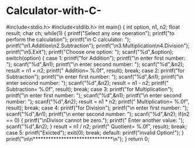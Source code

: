# Calculator-with-C-

#include<stdio.h>
#include<stdlib.h>
int main()
{
	int option, n1, n2;
	float result;
	char ch;
	while(1)
	{
		printf("Select any one operation");
		printf("to perform the calculation");
		printf("in C calculator: ");
		printf("\n1.Addition\n2.Subtraction");
		printf("\n3.Multiplication\n4.Division");
		printf("\n5.Exit");
		printf("Choose one option: ");
		scanf("%d",&option);
		switch(option)
		{
			case 1:
				printf("for Addition");
				printf("\n enter first number: ");
				scanf("%d",&n1);
				printf("\n enter second number: ");
				scanf("%d",&n2);
				result = n1 + n2;
				printf(" Addition= %.0f", result);
				break;
			case 2:
				printf("for Subtraction");
				printf("\n enter first number: ");
				scanf("%d",&n1);
				printf("\n enter second number: ");
				scanf("%d",&n2);
				result = n1 - n2;
				printf(" Subtraction= %.0f", result);
				break;
			case 3:
				printf("for Multiplication");
				printf("\n enter first number: ");
				scanf("%d",&n1);
				printf("\n enter second number: ");
				scanf("%d",&n2);
				result = n1 * n2;
				printf(" Multiplication= %.0f", result);
				break;
			case 4:
				printf("for Division");
				printf("\n enter first number: ");
				scanf("%d",&n1);
				printf("\n enter second number: ");
				scanf("%d",&n2);
				if(n2 == 0)
				{
					printf("\nDivisor cannot be zero.");
					printf(" Enter another value: ");
					scanf("%d",&n2);
				}
				result = n1 / n2;
				printf(" Quotient= %.0f", result);
				break;
			case 5:
				printf("Exicted");
				exit(0);
				break;
			default:
				printf("invalid Option!");
		}
		printf("\n\n*******************************\n");
	}
	return 0;
